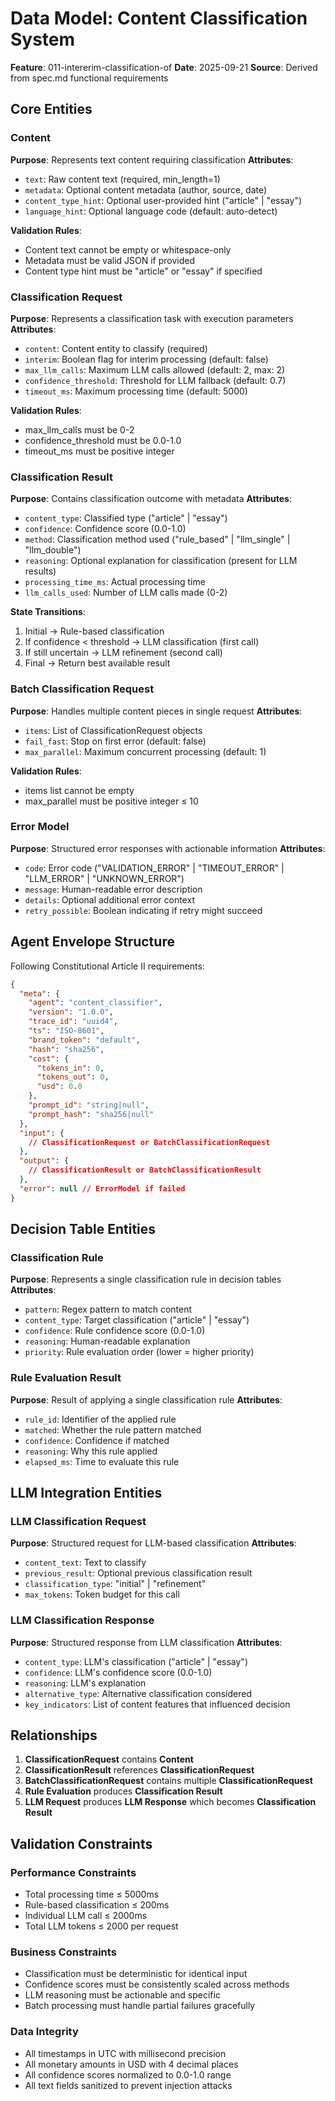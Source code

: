 # Data Model: Content Classification System

**Feature**: 011-intererim-classification-of
**Date**: 2025-09-21
**Source**: Derived from spec.md functional requirements

## Core Entities

### Content
**Purpose**: Represents text content requiring classification
**Attributes**:
- `text`: Raw content text (required, min_length=1)
- `metadata`: Optional content metadata (author, source, date)
- `content_type_hint`: Optional user-provided hint ("article" | "essay")
- `language_hint`: Optional language code (default: auto-detect)

**Validation Rules**:
- Content text cannot be empty or whitespace-only
- Metadata must be valid JSON if provided
- Content type hint must be "article" or "essay" if specified

### Classification Request
**Purpose**: Represents a classification task with execution parameters
**Attributes**:
- `content`: Content entity to classify (required)
- `interim`: Boolean flag for interim processing (default: false)
- `max_llm_calls`: Maximum LLM calls allowed (default: 2, max: 2)
- `confidence_threshold`: Threshold for LLM fallback (default: 0.7)
- `timeout_ms`: Maximum processing time (default: 5000)

**Validation Rules**:
- max_llm_calls must be 0-2
- confidence_threshold must be 0.0-1.0
- timeout_ms must be positive integer

### Classification Result
**Purpose**: Contains classification outcome with metadata
**Attributes**:
- `content_type`: Classified type ("article" | "essay")
- `confidence`: Confidence score (0.0-1.0)
- `method`: Classification method used ("rule_based" | "llm_single" | "llm_double")
- `reasoning`: Optional explanation for classification (present for LLM results)
- `processing_time_ms`: Actual processing time
- `llm_calls_used`: Number of LLM calls made (0-2)

**State Transitions**:
1. Initial → Rule-based classification
2. If confidence < threshold → LLM classification (first call)
3. If still uncertain → LLM refinement (second call)
4. Final → Return best available result

### Batch Classification Request
**Purpose**: Handles multiple content pieces in single request
**Attributes**:
- `items`: List of ClassificationRequest objects
- `fail_fast`: Stop on first error (default: false)
- `max_parallel`: Maximum concurrent processing (default: 1)

**Validation Rules**:
- items list cannot be empty
- max_parallel must be positive integer ≤ 10

### Error Model
**Purpose**: Structured error responses with actionable information
**Attributes**:
- `code`: Error code ("VALIDATION_ERROR" | "TIMEOUT_ERROR" | "LLM_ERROR" | "UNKNOWN_ERROR")
- `message`: Human-readable error description
- `details`: Optional additional error context
- `retry_possible`: Boolean indicating if retry might succeed

## Agent Envelope Structure

Following Constitutional Article II requirements:

```json
{
  "meta": {
    "agent": "content_classifier",
    "version": "1.0.0",
    "trace_id": "uuid4",
    "ts": "ISO-8601",
    "brand_token": "default",
    "hash": "sha256",
    "cost": {
      "tokens_in": 0,
      "tokens_out": 0,
      "usd": 0.0
    },
    "prompt_id": "string|null",
    "prompt_hash": "sha256|null"
  },
  "input": {
    // ClassificationRequest or BatchClassificationRequest
  },
  "output": {
    // ClassificationResult or BatchClassificationResult
  },
  "error": null // ErrorModel if failed
}
```

## Decision Table Entities

### Classification Rule
**Purpose**: Represents a single classification rule in decision tables
**Attributes**:
- `pattern`: Regex pattern to match content
- `content_type`: Target classification ("article" | "essay")
- `confidence`: Rule confidence score (0.0-1.0)
- `reasoning`: Human-readable explanation
- `priority`: Rule evaluation order (lower = higher priority)

### Rule Evaluation Result
**Purpose**: Result of applying a single classification rule
**Attributes**:
- `rule_id`: Identifier of the applied rule
- `matched`: Whether the rule pattern matched
- `confidence`: Confidence if matched
- `reasoning`: Why this rule applied
- `elapsed_ms`: Time to evaluate this rule

## LLM Integration Entities

### LLM Classification Request
**Purpose**: Structured request for LLM-based classification
**Attributes**:
- `content_text`: Text to classify
- `previous_result`: Optional previous classification result
- `classification_type`: "initial" | "refinement"
- `max_tokens`: Token budget for this call

### LLM Classification Response
**Purpose**: Structured response from LLM classification
**Attributes**:
- `content_type`: LLM's classification ("article" | "essay")
- `confidence`: LLM's confidence score (0.0-1.0)
- `reasoning`: LLM's explanation
- `alternative_type`: Alternative classification considered
- `key_indicators`: List of content features that influenced decision

## Relationships

1. **ClassificationRequest** contains **Content**
2. **ClassificationResult** references **ClassificationRequest**
3. **BatchClassificationRequest** contains multiple **ClassificationRequest**
4. **Rule Evaluation** produces **Classification Result**
5. **LLM Request** produces **LLM Response** which becomes **Classification Result**

## Validation Constraints

### Performance Constraints
- Total processing time ≤ 5000ms
- Rule-based classification ≤ 200ms
- Individual LLM call ≤ 2000ms
- Total LLM tokens ≤ 2000 per request

### Business Constraints
- Classification must be deterministic for identical input
- Confidence scores must be consistently scaled across methods
- LLM reasoning must be actionable and specific
- Batch processing must handle partial failures gracefully

### Data Integrity
- All timestamps in UTC with millisecond precision
- All monetary amounts in USD with 4 decimal places
- All confidence scores normalized to 0.0-1.0 range
- All text fields sanitized to prevent injection attacks
